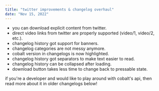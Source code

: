 ```yaml
---
title: "twitter improvements & changelog overhaul"
date: "Nov 15, 2022"
---
```

- you can download explicit content from twitter.
- direct video links from twitter are properly supported (video/1, video/2, etc.).
- changelog history got support for banners.
- changelog categories are not messy anymore.
- cobalt version in changelogs is now highlighted.
- changelog history got separators to make text easier to read.
- changelog history can be collapsed after loading.
- download button takes less time to change back to pressable state.

if you're a developer and would like to play around with cobalt's api, then read more about it in older changelogs below!
